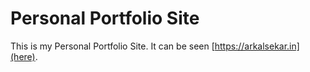 # Personal Portfolio Site
This is my Personal Portfolio Site. It can be seen [https://arkalsekar.in](here).
